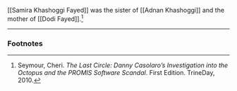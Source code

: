 [[Samira Khashoggi Fayed]] was the sister of [[Adnan Khashoggi]] and the mother of [[Dodi Fayed]].[^1]

---
### Footnotes

[^1]: Seymour, Cheri. *The Last Circle: Danny Casolaro’s Investigation into the Octopus and the PROMIS Software Scandal*. First Edition. TrineDay, 2010.